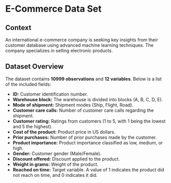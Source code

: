 # E-Commerce Data Set

## Context
An international e-commerce company is seeking key insights from their customer database using advanced machine learning techniques. The company specializes in selling electronic products.

## Dataset Overview
The dataset contains **10999 observations** and **12 variables**. Below is a list of the included fields:

- **ID:** Customer identification number.
- **Warehouse block:** The warehouse is divided into blocks (A, B, C, D, E).
- **Mode of shipment:** Shipment modes (Ship, Flight, Road).
- **Customer care calls:** Number of customer care calls regarding the shipment.
- **Customer rating:** Ratings from customers (1 to 5, with 1 being the lowest and 5 the highest).
- **Cost of the product:** Product price in US dollars.
- **Prior purchases:** Number of prior purchases made by the customer.
- **Product importance:** Product importance classified as low, medium, or high.
- **Gender:** Customer gender (Male/Female).
- **Discount offered:** Discount applied to the product.
- **Weight in grams:** Weight of the product.
- **Reached on time:** Target variable. A value of 1 indicates the product did not reach on time, and 0 indicates it did.
